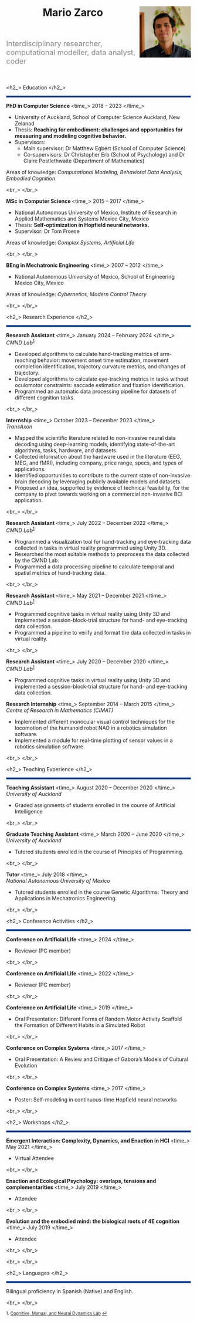 <!-- ---
layout: page
title: Resume
tags: [resume, academia]
date: 2023-08-14
comments: false
---

## RESUME -->

<!-- ---
layout: /_k=
title: David Whipp's CV
---
# David Whipp
Professor, University of Helsinki

Institute of Seismology, Department of Geosciences and Geography<br/>
P.O. Box 68 (Pietari Kalmin katu 5)<br/>
FI-00014 University of Helsinki, Finland<br/>

<a href="firstname.lastname@helsinki.fi">firstname.lastname@helsinki.fi</a> - +358 (0)2 941 51617

<div id="webaddress">
  <a href="https://davewhipp.github.io"><i class="fa-solid fa-house"></i> davewhipp.github.io</a> - 
  <a href="http://www.helsinki.fi/geodynamics"><i class="fa-solid fa-users"></i> www.helsinki.fi/geodynamics (group)</a><br/>
  <a href="https://github.com/davewhipp"><i class="fa-brands fa-github"></i> davewhipp</a> - 
  <a href="https://orcid.org/0000-0002-3820-6886"><i class="fa-brands fa-orcid"></i> 0000-0002-3820-6886</a> - 
  <a href="https://www.linkedin.com/in/dwhipp/"><i class="fa-brands fa-linkedin"></i> dwhipp</a> - 
  <a href="https://twitter.com/dave_whipp"><i class="fa-brands fa-twitter"></i> @dave_whipp</a>
</div>

## Education

`2003-2008`
**Ph.D., Geology**, *University of Michigan*, Ann Arbor, MI, USA.

`1998-2002`
**B.S., Geology (Physics minor)**, *University of Michigan*, Ann Arbor, MI, USA. -->

<!-- <header>
    <h1 class="page-title"> Resume </h1>
    <div class="hr pb0"></div>
    loading="lazy" style="opacity: 0;
</header> -->

<link rel="stylesheet" type="text/css" href="resume.css">

<header>
    <img class="circle_photo" src="/assets/img/Mario_logo.jpg" align="right" width="140" height="140"> 
    <h1>Mario Zarco</h1>
    <!-- <p class="h3 faded subline title p-job-title">Researcher</p> -->
    <!-- <p_> Researcher </p_> -->
    <div class="hr pb0"></div>
</header>
<!-- <ul>
    <li>This is the first</li>
    <li>
    This is the second
    </li>
    <li>
    This is the third
    </li>
</ul> -->
<!-- <p align="justify">
I am driven by philosophically minded interdisciplinary collaboration. I have experience in computational models and data analysis of cognitive behavior. I use tools from complexity science and machine learning to explore how bodily and environmental dynamics play a fundamental role in cognition. My philosophical baggage is embodied cognition and ecological psychology. I am also interested in agency, consciousness, social cognition, human-machine interaction, and active inference.
</p> -->

<p style="opacity: 0.5; font-size: 20px; align: justify">
Interdisciplinary researcher, computational modeller, data analyst, coder
</p>

<br>

<!-- <span class="name"> Mario Zarco </span> -->

<h2_> Education </h2_>

<hr style="border:2px solid #0D47A1">

<b> PhD in Computer Science </b> <time_> 2018 – 2023 </time_>

* University of Auckland, School of Computer Science <location> Auckland, New Zelanad </location> 
* Thesis: <b> Reaching for embodiment: challenges and opportunities for measuring and modeling cognitive behavior. </b>
* Supervisors: 
  * Main supervisor: Dr Matthew Egbert (School of Computer Science) 
  * Co-supervisors:  Dr Christopher Erb (School of Psychology) and Dr Claire Postlethwaite (Department of Mathematics)

Areas of knowledge: <i> Computational Modeling, Behavioral Data Analysis, Embodied Cognition </i>

<br_> </br_>

<b> MSc in Computer Science </b> <time_> 2015 – 2017 </time_>

* National Autonomous University of Mexico, Institute of Research in Applied Mathematics and Systems <location> Mexico City, Mexico </location>
* Thesis: <b> Self-optimization in Hopfield neural networks. </b>
* Supervisor: Dr Tom Froese

Areas of knowledge: <i> Complex Systems, Artificial Life </i>

<br_> </br_>

<b> BEng in Mechatronic Engineering </b> <time_> 2007 – 2012 </time_>

* National Autonomous University of Mexico, School of Engineering <location> Mexico City, Mexico </location>
<!-- * Thesis: Evaluation of monocular control visual techniques for NAO humanoid robots locomotion. -->

Areas of knowledge: <i> Cybernetics, Modern Control Theory </i>

<br_> </br_>

<h2_> Research Experience </h2_>

<hr style="border:2px solid #0D47A1">

<b> Research Assistant </b> <time_> January 2024 – February 2024 </time_>
<br> <i>CMND Lab</i><sup><a href="#fn1" id="ref1">1</a></sup>

* Developed algorithms to calculate hand-tracking metrics of arm-reaching behavior: movement onset time estimation, movement completion identification, trajectory curvature metrics, and changes of trajectory.
* Developed algorithms to calculate eye-tracking metrics in tasks without oculomotor constraints: saccade estimation and fixation identification.
* Programmed an automatic data processing pipeline for datasets of different cognition tasks. 

<br_> </br_>

<b> Internship </b> <time_> October 2023 – December 2023 </time_>
<br> <i>TransAxon</i>

* Mapped the scientific literature related to non-invasive neural data decoding using deep-learning models, identifying state-of-the-art algorithms, tasks, hardware, and datasets.
* Collected information about the hardware used in the literature (EEG, MEG, and fMRI), including company, price range, specs, and types of applications.
* Identified opportunities to contribute to the current state of non-invasive brain decoding by leveraging publicly available models and datasets.
* Proposed an idea, supported by evidence of technical feasibility, for the company to pivot towards working on a commercial non-invasive BCI application.

<br_> </br_>

<b> Research Assistant </b> <time_> July 2022 – December 2022 </time_>
<br> <i>CMND Lab</i><sup><a href="#fn1" id="ref1">1</a></sup>

* Programmed a visualization tool for hand-tracking and eye-tracking data collected in tasks in virtual reality programmed using Unity 3D.
* Researched the most suitable methods to preprocess the data collected by the CMND Lab.
* Programmed a data processing pipeline to calculate temporal and spatial metrics of hand-tracking data.

<br_> </br_>

<b> Research Assistant </b> <time_> May 2021 – December 2021 </time_>
<br> <i>CMND Lab</i><sup><a href="#fn1" id="ref1">1</a></sup>

* Programmed cognitive tasks in virtual reality using Unity 3D and implemented a session-block-trial structure for hand- and eye-tracking data collection.
* Programmed a pipeline to verify and format the data collected in tasks in virtual reality.

<br_> </br_>

<b> Research Assistant </b> <time_> July 2020 – December 2020 </time_>
<br> <i>CMND Lab</i><sup><a href="#fn1" id="ref1">1</a></sup>

* Programmed cognitive tasks in virtual reality using Unity 3D and implemented a session-block-trial structure for hand- and eye-tracking data collection.

<b> Research Internship </b> <time_> September 2014 – March 2015 </time_>
<br> <i>Centre of Research in Mathematics (CIMAT)</i>

* Implemented different monocular visual control techniques for the locomotion of the humanoid robot NAO in a robotics simulation software.
* Implemented a module for real-time plotting of sensor values in a robotics simulation software.

<br_> </br_>

<h2_> Teaching Experience </h2_>

<hr style="border:2px solid #0D47A1">

<b> Teaching Assistant </b> <time_> August 2020 – December 2020 </time_>
<br> <i>University of Auckland</i>


* Graded assignments of students enrolled in the course of Artificial Intelligence

<br_> </br_>

<b> Graduate Teaching Assistant </b> <time_> March 2020 – June 2020 </time_>
<br> <i>University of Auckland</i>

* Tutored students enrolled in the course of Principles of Programming.

<br_> </br_>

<b> Tutor </b> <time_> July 2018 </time_>
<br> <i>National Autonomous University of Mexico</i>

* Tutored students enrolled in the course Genetic Algorithms: Theory and Applications in Mechatronics Engineering.

<br_> </br_>

<h2_> Conference Activities </h2_>

<hr style="border:2px solid #0D47A1">

<b> Conference on Artificial Life  </b> <time_> 2024 </time_>

* Reviewer (PC member)

<br_> </br_>

<b> Conference on Artificial Life  </b> <time_> 2022 </time_>

* Reviewer (PC member)

<br_> </br_>

<b> Conference on Artificial Life  </b> <time_> 2019 </time_>

* Oral Presentation: Different Forms of Random Motor Activity Scaffold the Formation of Different Habits in a Simulated Robot

<br_> </br_>

<b> Conference on Complex Systems  </b> <time_> 2017 </time_>

* Oral Presentation: A Review and Critique of Gabora’s Models of Cultural Evolution

<br_> </br_>

<b> Conference on Complex Systems  </b> <time_> 2017 </time_>

* Poster: Self-modeling in continuous-time Hopfield neural networks 

<br_> </br_>

<h2_> Workshops </h2_>

<hr style="border:2px solid #0D47A1">

<b> Emergent Interaction: Complexity, Dynamics, and Enaction in HCI </b> <time_> May 2021 </time_>

* Virtual Attendee

<br_> </br_>

<b> Enaction and Ecological Psychology: overlaps, tensions and complementarities </b> <time_> July 2019 </time_>

* Attendee

<br_> </br_>

<b> Evolution and the embodied mind: the biological roots of 4E cognition </b> <time_> July 2019 </time_>

* Attendee

<br_> </br_>

<!-- <h2_> Scholarships </h2_>

<hr style="border:2px solid #0D47A1">

In construction... -->

<br_> </br_>

<h2_> Languages </h2_>

<hr style="border:2px solid #0D47A1">

Bilingual proficiency in Spanish (Native) and English.

<br_> </br_>

<div class="hr pb0"></div>

<sup id="fn1">1. <a href="https://www.cmndlab.com/" target="_blank">Cognitive, Manual, and Neural Dynamics Lab</a> <a href="#ref1" title="Jump back to footnote 1 in the text.">↩</a></sup>